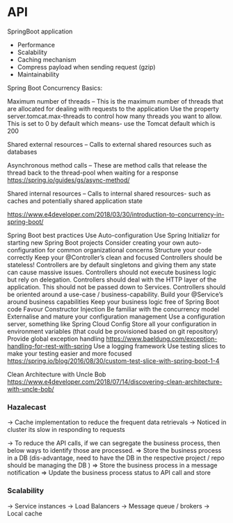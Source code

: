 # API


SpringBoot application
 - Performance
 - Scalability
 - Caching mechanism
 - Compress payload when sending request (gzip)
 - Maintainability


Spring Boot Concurrency Basics: 

Maximum number of threads – This is the maximum number of threads that are allocated for dealing with requests to the application
	Use the property server.tomcat.max-threads to control how many threads you want to allow. 
	This is set to 0 by default which means- use the Tomcat default which is 200

Shared external resources – Calls to external shared resources such as databases

Asynchronous method calls – These are method calls that release the thread back to the thread-pool when waiting for a response
	https://spring.io/guides/gs/async-method/

Shared internal resources – Calls to internal shared resources- such as caches and potentially shared application state

https://www.e4developer.com/2018/03/30/introduction-to-concurrency-in-spring-boot/


Spring Boot best practices
    Use Auto-configuration
    Use Spring Initializr for starting new Spring Boot projects
    Consider creating your own auto-configuration for common organizational concerns
    Structure your code correctly
    Keep your @Controller’s clean and focused
        Controllers should be stateless! Controllers are by default singletons and giving them any state can cause massive issues.
        Controllers should not execute business logic but rely on delegation.
        Controllers should deal with the HTTP layer of the application. This should not be passed down to Services.
        Controllers should be oriented around a use-case / business-capability.
    Build your @Service’s around business capabilities
    Keep your business logic free of Spring Boot code
    Favour Constructor Injection
    Be familiar with the concurrency model
    Externalise and mature your configuration management
        Use a configuration server, something like Spring Cloud Config
        Store all your configuration in environment variables (that could be provisioned based on git repository)
    Provide global exception handling
        https://www.baeldung.com/exception-handling-for-rest-with-spring
    Use a logging framework
    Use testing slices to make your testing easier and more focused
        https://spring.io/blog/2016/08/30/custom-test-slice-with-spring-boot-1-4

Clean Architecture with Uncle Bob
https://www.e4developer.com/2018/07/14/discovering-clean-architecture-with-uncle-bob/


### Hazalecast 

-> Cache implementation to reduce the frequent data retrievals
-> Noticed in cluster its slow in responding to requests

-> To reduce the API calls, if we can segregate the business process, then below ways to identify those are processed.
=> Store the business process in a DB (dis-advantage, need to have the DB in the respective project / repo should be managing the DB )
=> Store the business process in a message notification 
=> Update the business process status to API call and store 

### Scalability

-> Service instances
-> Load Balancers
-> Message queue / brokers
-> Local cache